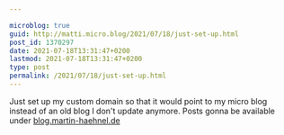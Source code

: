 ```yaml
---

microblog: true
guid: http://matti.micro.blog/2021/07/18/just-set-up.html
post_id: 1370297
date: 2021-07-18T13:31:47+0200
lastmod: 2021-07-18T13:31:47+0200
type: post
permalink: /2021/07/18/just-set-up.html
---
```

Just set up my custom domain so that it would point to my micro blog instead of an old blog I don't update anymore. Posts gonna be available under [blog.martin-haehnel.de](https://blog.martin-haehnel.de)
